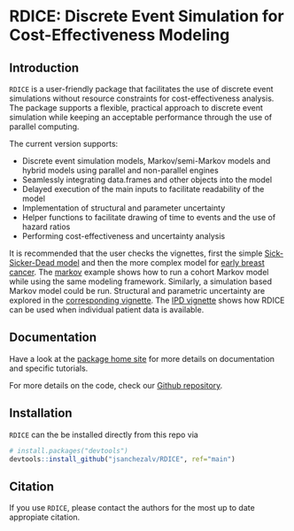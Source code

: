 
# RDICE: Discrete Event Simulation for Cost-Effectiveness Modeling

## Introduction

`RDICE` is a user-friendly package that facilitates the use of discrete
event simulations without resource constraints for cost-effectiveness
analysis. The package supports a flexible, practical approach to
discrete event simulation while keeping an acceptable performance
through the use of parallel computing.

The current version supports:

- Discrete event simulation models, Markov/semi-Markov models and hybrid
  models using parallel and non-parallel engines
- Seamlessly integrating data.frames and other objects into the model
- Delayed execution of the main inputs to facilitate readability of the
  model
- Implementation of structural and parameter uncertainty
- Helper functions to facilitate drawing of time to events and the use
  of hazard ratios
- Performing cost-effectiveness and uncertainty analysis

It is recommended that the user checks the vignettes, first the simple
[Sick-Sicker-Dead
model](https://jsanchezalv.github.io/RDICE/articles/example_ssd.html)
and then the more complex model for [early breast
cancer](https://jsanchezalv.github.io/RDICE/articles/example_eBC.html).
The
[markov](https://jsanchezalv.github.io/RDICE/articles/example_markov.html)
example shows how to run a cohort Markov model while using the same
modeling framework. Similarly, a simulation based Markov model could be
run. Structural and parametric uncertainty are explored in the
[corresponding
vignette](https://jsanchezalv.github.io/RDICE/articles/example_uncertainty.html).
The [IPD
vignette](https://jsanchezalv.github.io/RDICE/articles/example_ipd.html)
shows how RDICE can be used when individual patient data is available.

## Documentation

Have a look at the [package home
site](https://jsanchezalv.github.io/RDICE/index.html)
for more details on documentation and specific tutorials.

For more details on the code, check our [Github
repository](https://github.com/jsanchezalv/RDICE).

## Installation

`RDICE` can the be installed directly from this repo via

``` r
# install.packages("devtools")
devtools::install_github("jsanchezalv/RDICE", ref="main")
```

## Citation

If you use `RDICE`, please contact the authors for the most up to date
appropiate citation.
